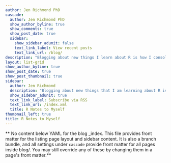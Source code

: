 ```yaml
---
author: Jen Richmond PhD
cascade:
  author: Jen Richmond PhD
  show_author_byline: true
  show_comments: true
  show_post_date: true
  sidebar:
    show_sidebar_adunit: false
    text_link_label: View recent posts
    text_link_url: /blog/
description: "Blogging about new things I learn about R is how I consolidate what I am learning and make it useful to others. Enjoy!"
layout: list-grid
show_author_byline: true
show_post_date: true
show_post_thumbnail: true
sidebar:
  author: Jen Richmond
  description: "Blogging about new things that I am learning about R is how I consolidate what I am learning and make it useful to others. Enjoy!"
  show_sidebar_adunit: true
  text_link_label: Subscribe via RSS
  text_link_url: /index.xml
  title: R Notes to Myself
thumbnail_left: true
title: R Notes to Myself
---
```


** No content below YAML for the blog _index. This file provides front matter for the listing page layout and sidebar content. It is also a branch bundle, and all settings under `cascade` provide front matter for all pages inside blog/. You may still override any of these by changing them in a page's front matter.**
